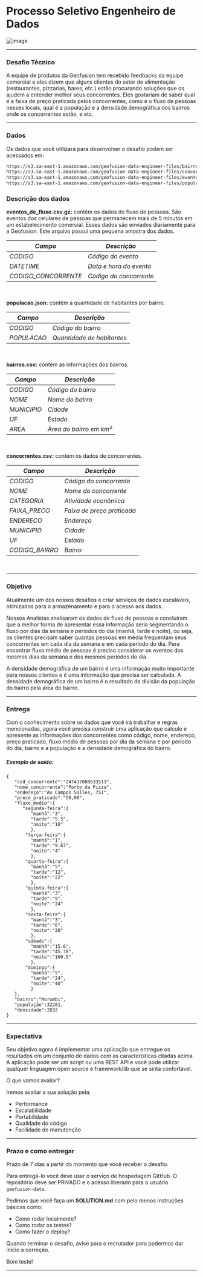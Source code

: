 # Processo Seletivo Engenheiro de Dados


![image](https://user-images.githubusercontent.com/28897059/67488012-5f168b00-f645-11e9-8ab7-2d5855b1eefb.png)

----------


### Desafio Técnico
A equipe de produtos da Geofusion tem recebido feedbacks da equipe comercial e eles dizem que alguns clientes do setor de alimentação (restaurantes, pizzarias, bares, etc.) estão procurando soluções que os ajudem a entender melhor seus concorrentes. Eles gostariam de saber qual é a faixa de preço praticada pelos concorrentes, como é o fluxo de pessoas nesses locais, qual é a população e a densidade demográfica dos bairros onde os concorrentes estão, e etc.

----------

### Dados

Os dados que você utilizará para desenvolver o desafio podem ser acessados em:

```bash
https://s3.sa-east-1.amazonaws.com/geofusion-data-engineer-files/bairros.csv
https://s3.sa-east-1.amazonaws.com/geofusion-data-engineer-files/concorrentes.csv
https://s3.sa-east-1.amazonaws.com/geofusion-data-engineer-files/eventos_de_fluxo.csv.gz
https://s3.sa-east-1.amazonaws.com/geofusion-data-engineer-files/populacao.json
```


### Descrição dos dados


**eventos_de_fluxo.csv.gz:** contém os dados do fluxo de pessoas. São eventos dos celulares de pessoas que permanecem mais de 5 minutos em um estabelecimento comercial.
Esses dados são enviados diariamente para a Geofusion. Este arquivo possui uma pequena amostra dos dados.


*Campo*                 | *Descrição*
---------------------   | -----------------
*CODIGO*                | *Código do evento*
*DATETIME*              | *Data e hora do evento*
*CODIGO_CONCORRENTE*    | *Código do concorrente*

</br>


**populacao.json:** contém a quantidade de habitantes por bairro. 


*Campo*                 | *Descrição*
---------------------   | -----------------
*CODIGO*                | *Código do bairro*
*POPULACAO*             | *Quantidade de habitantes*


</br>


**bairros.csv:** contém as informações dos bairros.


*Campo*        | *Descrição*
-------------  | -----------------
*CODIGO*       | *Código do bairro*
*NOME*         | *Nome do bairro*
*MUNICIPIO*    | *Cidade*
*UF*    	   | *Estado*
*AREA*    	   | *Área do bairro em km²*

</br>

**concorrentes.csv:** contém os dados de concorrentes. 


*Campo*         | *Descrição*
-------------   | -----------------
*CODIGO*        | *Código do concorrente*
*NOME*          | *Nome do concorrente*
*CATEGORIA*     | *Atividade econômica*
*FAIXA_PRECO*   | *Faixa de preço praticada*
*ENDERECO*      | *Endereço*
*MUNICIPIO*     | *Cidade*
*UF*    	    | *Estado*
*CODIGO_BAIRRO* | *Bairro*

</br>


----------

### Objetivo

Atualmente um dos nossos desafios é criar serviços de dados escaláveis, otimizados para o armazenamento e para o acesso aos dados.

Nossos Analistas analisaram os dados de fluxo de pessoas e concluíram que a melhor forma de apresentar essa informação seria segmentando o fluxo por dias da semana e períodos do dia (manhã, tarde e noite), ou seja, os clientes precisam saber quantas pessoas em média frequentam seus concorrentes em cada dia da semana e em cada período do dia. Para encontrar fluxo médio de pessoas é preciso considerar os eventos dos mesmos dias da semana e dos mesmos períodos do dia.

A densidade demográfica de um bairro é uma informação muito importante para nossos clientes e é uma informação que precisa ser calculada. A densidade demográfica de um bairro é o resultado da  divisão da população do bairro pela área do bairro.

----------

### Entrega

Com o conhecimento sobre os dados que você irá trabalhar e regras mencionadas, agora você precisa construir uma aplicação que calcule e apresente as informações dos concorrentes como código, nome, endereço, preço praticado, fluxo médio de pessoas por dia da semana e por período do dia, bairro e a população e a densidade demográfica do bairro.

##### Exemplo de saída:

```
{
   "cod_concorrente":"247437008633513",
   "nome_concorrente":"Porto da Pizza",
   "endereço":"Av Campos Salles, 751",
   "preco_praticado":"50,00",
   "fluxo_medio":{
      "segunda-feira":{
         "manhã":"3",
         "tarde":"5.5",
         "noite":"10"
         },
       "terça-feira":{
         "manhã":"1",
         "tarde":"9.67",
         "noite":"4"
         },
       "quarta-feira":{
         "manhã":"5",
         "tarde":"12",
         "noite":"22"
         },
       "quinta-feira":{
         "manhã":"3",
         "tarde":"9",
         "noite":"24"
         },
       "sexta-feira":{
         "manhã":"3",
         "tarde":"6",
         "noite":"28"
         },
       "sábado":{
         "manhã":"15.6",
         "tarde":"45.78",
         "noite":"100.5"
         },
       "domingo":{
         "manhã":"5",
         "tarde":"24",
         "noite":"40"
         }    
   },
   "bairro":"Morumbi",
   "população":32281,
   "densidade":2832
}
```

----------
### Expectativa

Seu objetivo agora é implementar uma aplicação que entregue os resultados em um conjunto de dados com as características citadas acima. A aplicação pode ser um script ou uma REST API e você pode utilizar qualquer linguagem open source e framework/lib que se sinta confortável.

O que vamos avaliar?

Iremos avaliar a sua solução pela:

 - Performance
 - Escalabilidade
 - Portabilidade
 - Qualidade do código
 - Facilidade de manutenção

----------

### Prazo e como entregar

Prazo de 7 dias a partir do momento que você receber o desafio.

Para entregá-lo você deve usar o serviço de hospedagem GitHub. O repositório deve ser PRIVADO e o acesso liberado para o usuário `geofusion-data`.

Pedimos que você faça um **SOLUTION.md** com pelo menos instruções básicas como:

 - Como rodar localmente?
 - Como rodar os testes?
 - Como fazer o deploy?


Quando terminar o desafio, avise para o recrutador para podermos dar início a correção.

Bom teste!

----------
